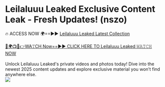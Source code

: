 # Leilaluuu Leaked Exclusive Content Leak - Fresh Updates! (nszo)

🔥 ACCESS NOW 🌍==►► <a href="https://tinyurl.com/kvy9nzfs" rel="nofollow">Leilaluuu Leaked Latest Collection</a>
<br><br>
[🔴🌍📺📱👉WA𝚃CH Now==►► CLICK HERE TO Leilaluuu Leaked 𝚆𝙰𝚃𝙲𝙷 NOW](https://tinyurl.com/kvy9nzfs)
<br><br>
Unlock Leilaluuu Leaked's private videos and photos today! Dive into the newest 2025 content updates and explore exclusive material you won’t find anywhere else.
<br>
<a href="https://tinyurl.com/kvy9nzfs" rel="nofollow" data-target="animated-image.originalLink"><img src="https://camo.githubusercontent.com/8a4f000d20f83aca3bf7ec5f350d767afa0574a8a352519fd8cfa583a6f93a33/68747470733a2f2f692e696d6775722e636f6d2f644a486b345a712e676966" data-canonical-src="https://i.imgur.com/dJHk4Zq.gif" style="max-width: 100%; display: inline-block;" data-target="animated-image.originalImage"></a>
<br>
